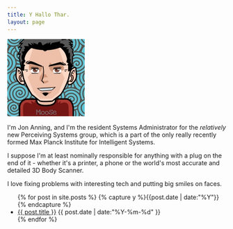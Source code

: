 ```yaml
---
title: Y Hallo Thar.
layout: page
---
```


![Moose](media/images/Moose.jpg)

I'm Jon Anning, and I'm the resident Systems Administrator for the *relatively* new Perceiving Systems group, which is a part of the only really recently formed Max Planck Institute for Intelligent Systems.

I suppose I'm at least nominally responsible for anything with a plug on the end of it - whether it's a printer, a phone or the world's most accurate and detailed 3D Body Scanner.

I love fixing problems with interesting tech and putting big smiles on faces.

<ul>
{% for post in site.posts %}
  {% capture y %}{{post.date | date:"%Y"}}{% endcapture %}
  <li>
    <a href="{{ post.url }}" title="{{ post.title }}">{{ post.title }}</a>
    <time datetime="{{ post.date | date:"%Y-%m-%d" }}">{{ post.date | date:"%Y-%m-%d" }}</time>
  </li>
{% endfor %}
</ul>
